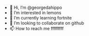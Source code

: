 - 👋 Hi, I’m @georgedahippo
- 👀 I’m interested in lemons
- 🌱 I’m currently learning fortnite
- 💞️ I’m looking to collaborate on github
- 📫 How to reach me fffffffff

<!---
georgedahippo/georgedahippo is a ✨ special ✨ repository because its `README.md` (this file) appears on your GitHub profile.
You can click the Preview link to take a look at your changes.
--->
